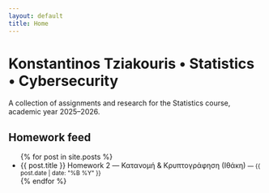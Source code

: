 ```yaml
---
layout: default
title: Home
---
```


<style>
.page-header {background-image: linear-gradient(120deg, #0aa2a9, #057d83);}
.project-name, .project-tagline, .main-content {font-family: Arial, Helvetica, sans-serif;}
.main-content p {line-height: 1.45;}
a {text-decoration: none;} a:hover {text-decoration: underline;}
</style>

# Konstantinos Tziakouris • Statistics • Cybersecurity
A collection of assignments and research for the Statistics course, academic year 2025–2026.

## Homework feed
<ul>
  {% for post in site.posts %}
    <li>
      <a href="{{ post.url | relative_url }}">{{ post.title }}</a>
      <a href="/homework2.html">Homework 2 — Κατανομή & Κρυπτογράφηση (Ιθάκη)</a>
      <small> — {{ post.date | date: "%B %Y" }}</small>
    </li>
  {% endfor %}
</ul>
